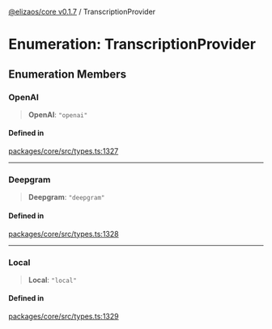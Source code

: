 [@elizaos/core v0.1.7](../index.md) / TranscriptionProvider

# Enumeration: TranscriptionProvider

## Enumeration Members

### OpenAI

> **OpenAI**: `"openai"`

#### Defined in

[packages/core/src/types.ts:1327](https://github.com/elizaOS/eliza/blob/main/packages/core/src/types.ts#L1327)

---

### Deepgram

> **Deepgram**: `"deepgram"`

#### Defined in

[packages/core/src/types.ts:1328](https://github.com/elizaOS/eliza/blob/main/packages/core/src/types.ts#L1328)

---

### Local

> **Local**: `"local"`

#### Defined in

[packages/core/src/types.ts:1329](https://github.com/elizaOS/eliza/blob/main/packages/core/src/types.ts#L1329)
